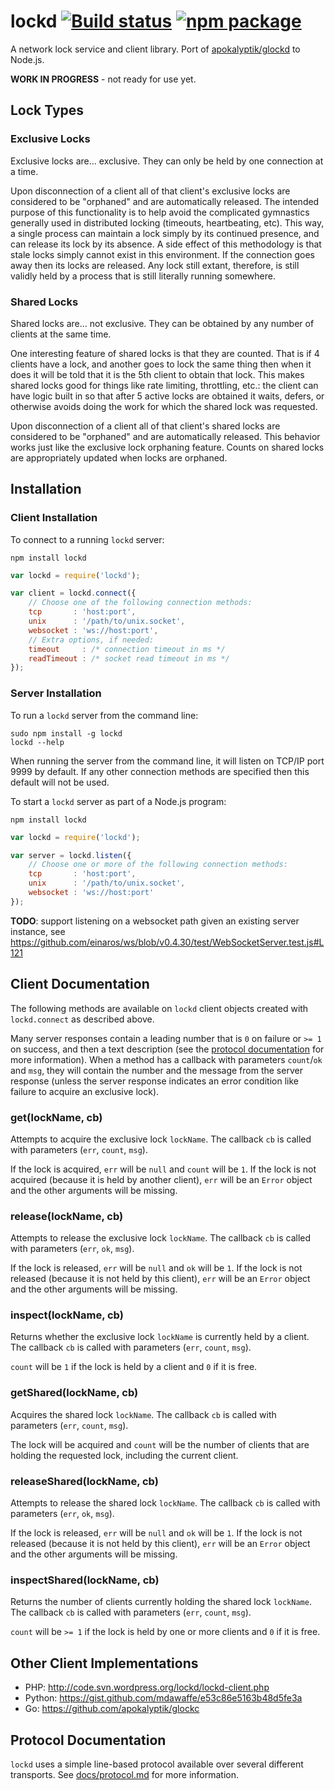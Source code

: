 # lockd [![Build status](https://img.shields.io/travis/nylen/lockd.svg?style=flat)](https://travis-ci.org/nylen/lockd) [![npm package](http://img.shields.io/npm/v/lockd.svg?style=flat)](https://www.npmjs.org/package/lockd)

A network lock service and client library.  Port of
[apokalyptik/glockd](https://github.com/apokalyptik/glockd) to Node.js.

**WORK IN PROGRESS** - not ready for use yet.

## Lock Types

### Exclusive Locks

Exclusive locks are... exclusive. They can only be held by one connection at a
time.

Upon disconnection of a client all of that client's exclusive locks are
considered to be "orphaned" and are automatically released.  The intended
purpose of this functionality is to help avoid the complicated gymnastics
generally used in distributed locking (timeouts, heartbeating, etc).  This way,
a single process can maintain a lock simply by its continued presence, and can
release its lock by its absence. A side effect of this methodology is that
stale locks simply cannot exist in this environment.  If the connection goes
away then its locks are released. Any lock still extant, therefore, is still
validly held by a process that is still literally running somewhere.

### Shared Locks

Shared locks are... not exclusive.  They can be obtained by any number of
clients at the same time.

One interesting feature of shared locks is that they are counted. That is if 4
clients have a lock, and another goes to lock the same thing then when it does
it will be told that it is the 5th client to obtain that lock.  This makes
shared locks good for things like rate limiting, throttling, etc.: the client
can have logic built in so that after 5 active locks are obtained it waits,
defers, or otherwise avoids doing the work for which the shared lock was
requested.

Upon disconnection of a client all of that client's shared locks are considered
to be "orphaned" and are automatically released.  This behavior works just like
the exclusive lock orphaning feature.  Counts on shared locks are appropriately
updated when locks are orphaned.

## Installation

### Client Installation

To connect to a running `lockd` server:

```
npm install lockd
```

```js
var lockd = require('lockd');

var client = lockd.connect({
    // Choose one of the following connection methods:
    tcp       : 'host:port',
    unix      : '/path/to/unix.socket',
    websocket : 'ws://host:port',
    // Extra options, if needed:
    timeout     : /* connection timeout in ms */
    readTimeout : /* socket read timeout in ms */
});
```

### Server Installation

To run a `lockd` server from the command line:

```
sudo npm install -g lockd
lockd --help
```

When running the server from the command line, it will listen on TCP/IP port
9999 by default.  If any other connection methods are specified then this
default will not be used.


To start a `lockd` server as part of a Node.js program:

```
npm install lockd
```

```js
var lockd = require('lockd');

var server = lockd.listen({
    // Choose one or more of the following connection methods:
    tcp       : 'host:port',
    unix      : '/path/to/unix.socket',
    websocket : 'ws://host:port'
});
```

**TODO**: support listening on a websocket path given an existing server
instance, see
https://github.com/einaros/ws/blob/v0.4.30/test/WebSocketServer.test.js#L121

## Client Documentation

The following methods are available on `lockd` client objects created with
`lockd.connect` as described above.

Many server responses contain a leading number that is `0` on failure or `>= 1`
on success, and then a text description (see the
[protocol documentation](docs/protocol.md) for more information).  When a
method has a callback with parameters `count`/`ok` and `msg`, they will contain
the number and the message from the server response (unless the server response
indicates an error condition like failure to acquire an exclusive lock).

### get(lockName, cb)

Attempts to acquire the exclusive lock `lockName`.  The callback `cb` is called
with parameters (`err`, `count`, `msg`).

If the lock is acquired, `err` will be `null` and `count` will be `1`.  If the
lock is not acquired (because it is held by another client), `err` will be an
`Error` object and the other arguments will be missing.

### release(lockName, cb)

Attempts to release the exclusive lock `lockName`.  The callback `cb` is called
with parameters (`err`, `ok`, `msg`).

If the lock is released, `err` will be `null` and `ok` will be `1`.  If the
lock is not released (because it is not held by this client), `err` will be an
`Error` object and the other arguments will be missing.

### inspect(lockName, cb)

Returns whether the exclusive lock `lockName` is currently held by a client.
The callback `cb` is called with parameters (`err`, `count`, `msg`).

`count` will be `1` if the lock is held by a client and `0` if it is free.

### getShared(lockName, cb)

Acquires the shared lock `lockName`.  The callback `cb` is called with
parameters (`err`, `count`, `msg`).

The lock will be acquired and `count` will be the number of clients that are
holding the requested lock, including the current client.

### releaseShared(lockName, cb)

Attempts to release the shared lock `lockName`.  The callback `cb` is called
with parameters (`err`, `ok`, `msg`).

If the lock is released, `err` will be `null` and `ok` will be `1`.  If the
lock is not released (because it is not held by this client), `err` will be an
`Error` object and the other arguments will be missing.

### inspectShared(lockName, cb)

Returns the number of clients currently holding the shared lock `lockName`.
The callback `cb` is called with parameters (`err`, `count`, `msg`).

`count` will be `>= 1` if the lock is held by one or more clients and `0` if it
is free.

## Other Client Implementations

- PHP: http://code.svn.wordpress.org/lockd/lockd-client.php
- Python: https://gist.github.com/mdawaffe/e53c86e5163b48d5fe3a
- Go: https://github.com/apokalyptik/glockc

## Protocol Documentation

`lockd` uses a simple line-based protocol available over several different
transports.  See [docs/protocol.md](docs/protocol.md) for more information.
